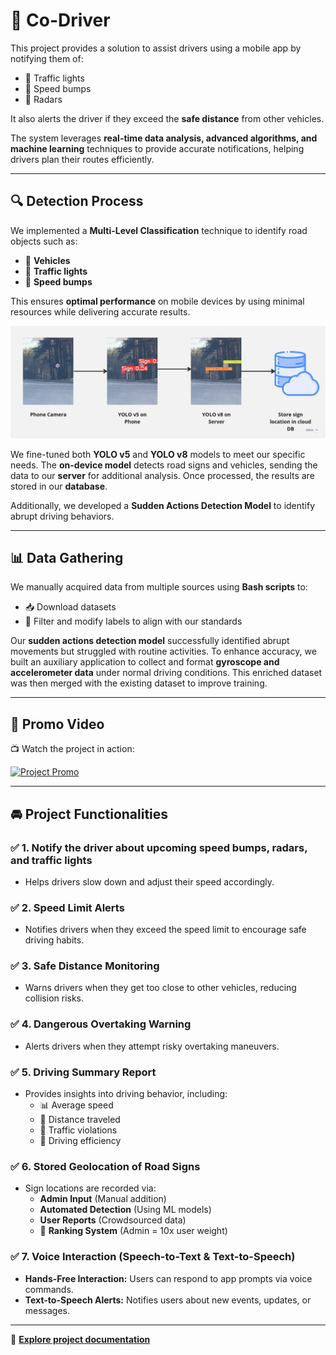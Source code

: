 # 🚗 Co-Driver

This project provides a solution to assist drivers using a mobile app by notifying them of:

- 🚦 Traffic lights
- 🛑 Speed bumps
- 📡 Radars

It also alerts the driver if they exceed the **safe distance** from other vehicles.

The system leverages **real-time data analysis, advanced algorithms, and machine learning** techniques to provide accurate notifications, helping drivers plan their routes efficiently.

---

## 🔍 Detection Process

We implemented a **Multi-Level Classification** technique to identify road objects such as:

- 🚗 **Vehicles**
- 🚥 **Traffic lights**
- 🛑 **Speed bumps**

This ensures **optimal performance** on mobile devices by using minimal resources while delivering accurate results.

![Detection Process](./media/GPimg1.jpg)

We fine-tuned both **YOLO v5** and **YOLO v8** models to meet our specific needs. The **on-device model** detects road signs and vehicles, sending the data to our **server** for additional analysis. Once processed, the results are stored in our **database**.

Additionally, we developed a **Sudden Actions Detection Model** to identify abrupt driving behaviors.

---

## 📊 Data Gathering

We manually acquired data from multiple sources using **Bash scripts** to:

- 📥 Download datasets
- 🔄 Filter and modify labels to align with our standards

Our **sudden actions detection model** successfully identified abrupt movements but struggled with routine activities. To enhance accuracy, we built an auxiliary application to collect and format **gyroscope and accelerometer data** under normal driving conditions. This enriched dataset was then merged with the existing dataset to improve training.

---

## 🎥 Promo Video

📺 Watch the project in action:

[![Project Promo](https://drive.google.com/thumbnail?id=1VIXKfUrEi8qyLOYGt9jRB7RwjXWfxcol)](https://drive.google.com/file/d/1VIXKfUrEi8qyLOYGt9jRB7RwjXWfxcol/preview)

---

## 🚘 Project Functionalities

### ✅ 1. Notify the driver about upcoming speed bumps, radars, and traffic lights

- Helps drivers slow down and adjust their speed accordingly.

### ✅ 2. Speed Limit Alerts

- Notifies drivers when they exceed the speed limit to encourage safe driving habits.

### ✅ 3. Safe Distance Monitoring

- Warns drivers when they get too close to other vehicles, reducing collision risks.

### ✅ 4. Dangerous Overtaking Warning

- Alerts drivers when they attempt risky overtaking maneuvers.

### ✅ 5. Driving Summary Report

- Provides insights into driving behavior, including:
  - 📊 Average speed
  - 📍 Distance traveled
  - 🚦 Traffic violations
  - 🔄 Driving efficiency

### ✅ 6. Stored Geolocation of Road Signs

- Sign locations are recorded via:
  - **Admin Input** (Manual addition)
  - **Automated Detection** (Using ML models)
  - **User Reports** (Crowdsourced data)
  - 📌 **Ranking System** (Admin = 10x user weight)

### ✅ 7. Voice Interaction (Speech-to-Text & Text-to-Speech)

- **Hands-Free Interaction:** Users can respond to app prompts via voice commands.
- **Text-to-Speech Alerts:** Notifies users about new events, updates, or messages.

---

📄 **[Explore project documentation](https://drive.google.com/drive/folders/18tbl1xp42fTL5SsjR5C84BLNQi3Q02gm)**
